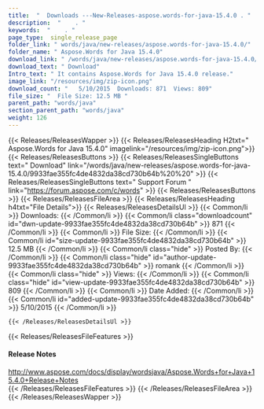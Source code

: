 ```yaml
---
title:  "  Downloads ---New-Releases-aspose.words-for-java-15.4.0 . " 
description:  "    . " 
keywords:  "    . " 
page_type:  single_release_page
folder_link: " words/java/new-releases/aspose.words-for-java-15.4.0/"
folder_name: " Aspose.Words for Java 15.4.0"
download_link: " /words/java/new-releases/aspose.words-for-java-15.4.0/9933fae355fc4de4832da38cd730b64b"
download_text: " Download"
Intro_text: " It contains Aspose.Words for Java 15.4.0 release."
image_link: "/resources/img/zip-icon.png"
download_count: "   5/10/2015  Downloads: 871  Views: 809"
file_size: "  File Size: 12.5 MB "
parent_path: "words/java"
section_parent_path: "words/java"
weight: 126 
---
```


{{< Releases/ReleasesWapper >}}
  {{< Releases/ReleasesHeading H2txt=" Aspose.Words for Java 15.4.0" imagelink="/resources/img/zip-icon.png">}}
  {{< Releases/ReleasesButtons >}}
    {{< Releases/ReleasesSingleButtons text=" Download" link="/words/java/new-releases/aspose.words-for-java-15.4.0/9933fae355fc4de4832da38cd730b64b%20%20" >}}
    {{< Releases/ReleasesSingleButtons text=" Support Forum " link="https://forum.aspose.com/c/words" >}}
  {{< Releases/ReleasesButtons >}}
  {{< Releases/ReleasesFileArea >}}
    {{< Releases/ReleasesHeading h4txt="File Details">}}
    {{< Releases/ReleasesDetailsUl >}}
            {{< Common/li  >}} Downloads: {{< /Common/li >}} 
      {{< Common/li class="downloadcount" id="dwn-update-9933fae355fc4de4832da38cd730b64b" >}} 871 {{< /Common/li >}} 
      {{< Common/li  >}} File Size: {{< /Common/li >}} 
      {{< Common/li id="size-update-9933fae355fc4de4832da38cd730b64b" >}} 12.5 MB {{< /Common/li >}} 
      {{< Common/li  class="hide" >}} Posted By: {{< /Common/li >}} 
      {{< Common/li class="hide" id="author-update-9933fae355fc4de4832da38cd730b64b" >}} romank {{< /Common/li >}} 
      {{< Common/li class="hide"  >}} Views: {{< /Common/li >}} 
      {{< Common/li class="hide" id="view-update-9933fae355fc4de4832da38cd730b64b" >}} 809 {{< /Common/li >}} 
      {{< Common/li  >}} Date Added: {{< /Common/li >}} 
      {{< Common/li id="added-update-9933fae355fc4de4832da38cd730b64b" >}} 5/10/2015 {{< /Common/li >}} 

    {{< /Releases/ReleasesDetailsUl >}}

  {{< Releases/ReleasesFileFeatures >}}
      <h4>Release Notes</h4><div><a href="http://www.aspose.com/docs/display/wordsjava/Aspose.Words+for+Java+15.4.0+Release+Notes">http://www.aspose.com/docs/display/wordsjava/Aspose.Words+for+Java+15.4.0+Release+Notes</a></div>
  {{< /Releases/ReleasesFileFeatures >}}
 {{< /Releases/ReleasesFileArea >}}
{{< /Releases/ReleasesWapper >}}


